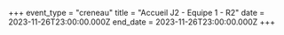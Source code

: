 +++
event_type = "creneau"
title = "Accueil J2 - Equipe 1 - R2"
date = 2023-11-26T23:00:00.000Z
end_date = 2023-11-26T23:00:00.000Z
+++

